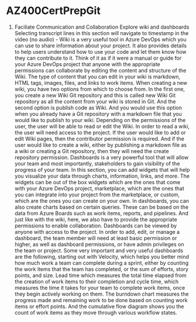 # AZ400CertPrepGit
1. Faciliate Communication and Collaboration
Explore wiki and dashboards
Selecting transcript lines in this section will navigate to timestamp in the video
(no audio) - Wiki is a very useful tool in Azure DevOps which you can use to share information about your project. It also provides details to help users understand how to use your code and let them know how they can contribute to it. Think of it as if it were a manual or guide for your Azure DevOps project that anyone with the appropriate permissions can collaborate by editing the content and structure of the Wiki. The type of content that you can edit in your wiki is markdown, HTML tags, images, files, and links to work items. When creating a new wiki, you have two options from which to choose from. In the first one, you create a new Wiki Git repository and this is called new Wiki Git repository as all the content from your wiki is stored in Git. And the second option is publish code as Wiki. And you would use this option when you already have a Git repository with a markdown file that you would like to publish to your wiki. Depending on the permissions of the user, the user will be able to read or edit the Wiki. In order to read a wiki, the user will need access to the project. If the user would like to add or edit Wiki pages, then the contributor permission is required. And if the user would like to create a wiki, either by publishing a markdown file as a wiki or creating a Git repository, then they will need the create repository permission. Dashboards is a very powerful tool that will allow your team and most importantly, stakeholders to gain visibility of the progress of your team. In this section, you can add widgets that will help you visualize your data through charts, information, links, and more. The widgets can be out of the box widgets which are the ones that come with your Azure DevOps project, marketplace, which are the ones that you can integrate into your project from the marketplace, or custom, which are the ones you can create on your own. In dashboards, you can also create charts based on certain queries. These can be based on the data from Azure Boards such as work items, reports, and pipelines. And just like with the wiki, here, we also have to provide the appropriate permissions to enable collaboration. Dashboards can be viewed by anyone with access to the project. In order to add, edit, or manage a dashboard, the team member will need at least basic permission or higher, as well as dashboard permissions, or have admin privileges on the team or project. Some very important and very useful dashboards are the following, starting out with Velocity, which helps you better mind how much work a team can complete during a sprint, either by counting the work items that the team has completed, or the sum of efforts, story points, and size. Lead time which measures the total time elapsed from the creation of work items to their completion and cycle time, which measures the time it takes for your team to complete work items, once they begin actively working on them. The burndown chart measures the progress made and remaining work to be done based on counting work items or effort points. And the cumulative flow diagram shows you the count of work items as they move through various workflow states.

